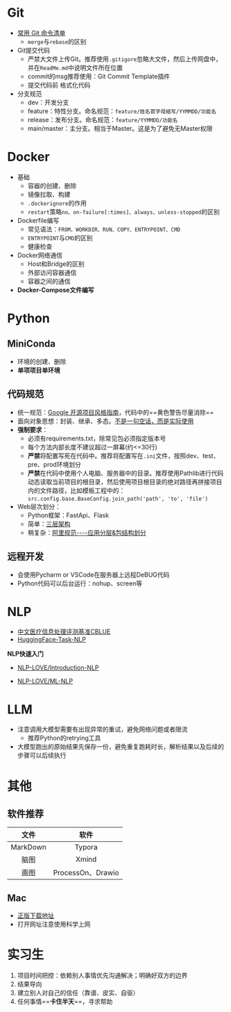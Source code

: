 # Git

- [常用 Git 命令清单](https://www.ruanyifeng.com/blog/2015/12/git-cheat-sheet.html)
    - `merge`与`rebase`的区别
- Git提交代码
    - 严禁大文件上传Git。推荐使用`.gitigore`忽略大文件，然后上传网盘中，并在`ReadMe.md`中说明文件所在位置
    - commit的msg推荐使用：Git Commit Template插件
    - 提交代码前 格式化代码
- 分支规范
    - dev：开发分支
    - feature：特性分支。命名规范：`feature/姓名首字母缩写/YYMMDD/功能名`
    - release：发布分支。命名规范：`feature/YYMMDD/功能名`
    - main/master：主分支。相当于Master。这是为了避免无Master权限

# Docker

- 基础
    - 容器的创建、删除
    - 镜像拉取、构建
    - `.dockerignore`的作用
    - `restart`策略`no、on-failure[:times]、always、unless-stopped`的区别
- Dockerfile编写
    - 常见语法：`FROM、WORKDIR、RUN、COPY、ENTRYPOINT、CMD`
    - `ENTRYPOINT`与`CMD`的区别
    - 健康检查
- Docker网络通信
    - Host和Bridge的区别
    - 外部访问容器通信
    - 容器之间的通信
- **Docker-Compose文件编写**

# Python

## MiniConda

- 环境的创建、删除
- **单项项目单环境**

## 代码规范

- 统一规范：[Google 开源项目风格指南](https://zh-google-styleguide.readthedocs.io/en/latest/contents/)，代码中的==黄色警告尽量消除==
- 面向对象思想：封装、继承、多态。<u>不是一句空话，而是实际使用</u>
- **强制要求**：
    - 必须有requirements.txt，除常见包必须指定版本号
    - 每个方法内部长度不建议超过一屏幕(约<=30行)
    - **严禁**将配置写死在代码中。推荐将配置写在`.ini`文件，按照dev、test、pre、prod环境划分
    - **严禁**在代码中使用个人电脑、服务器中的目录。推荐使用Pathlib进行代码动态读取当前项目的根目录，然后使用项目根目录的绝对路径再拼接项目内的文件路径，比如模板工程中的：`src.config.base.BaseConfig.join_path('path', 'to', 'file')`
- Web层次划分：
    - Python框架：FastApi、Flask
    - 简单：[三层架构](https://www.runoob.com/w3cnote/three-tier-architecture.html)
    - 稍复杂：[阿里规范----应用分层&包结构划分](https://blog.csdn.net/qq_33982232/article/details/86603944)

## 远程开发

- 会使用Pycharm or VSCode在服务器上远程DeBUG代码
- Python代码可以后台运行：nohup、screen等

# NLP

- [中文医疗信息处理评测基准CBLUE](https://tianchi.aliyun.com/dataset/95414)
- [HuggingFace-Task-NLP](https://huggingface.co/tasks)

**NLP快速入门**

- [NLP-LOVE/Introduction-NLP](https://github.com/NLP-LOVE/Introduction-NLP)

- [NLP-LOVE/ML-NLP](https://github.com/NLP-LOVE/ML-NLP)

# LLM

- 注意调用大模型需要有出现异常的重试，避免网络问题或者限流
    - 推荐Python的retrying工具
- 大模型跑出的原始结果先保存一份，避免重复跑耗时长，解析结果以及后续的步骤可以后续执行

# 其他

## 软件推荐

|    文件    |        软件        |
|:--------:|:----------------:|
| MarkDown |      Typora      |
|    脑图    |      Xmind       |
|    画图    | ProcessOn、Drawio |

## Mac

- [正版下载地址](https://github.com/jaywcjlove/awesome-mac/blob/master/README-zh.md#mac%E8%BD%AF%E4%BB%B6%E4%B8%8B%E8%BD%BD%E7%BD%91%E7%AB%99)
- 打开网址注意使用科学上网

# 实习生

1. 项目时间把控：依赖别人事情优先沟通解决；明确好双方的边界
2. 结果导向
2. 建立别人对自己的信任（靠谱、皮实、自驱）
2. 任何事情==**卡住半天**==，寻求帮助























